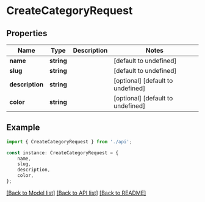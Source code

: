 # CreateCategoryRequest


## Properties

Name | Type | Description | Notes
------------ | ------------- | ------------- | -------------
**name** | **string** |  | [default to undefined]
**slug** | **string** |  | [default to undefined]
**description** | **string** |  | [optional] [default to undefined]
**color** | **string** |  | [optional] [default to undefined]

## Example

```typescript
import { CreateCategoryRequest } from './api';

const instance: CreateCategoryRequest = {
    name,
    slug,
    description,
    color,
};
```

[[Back to Model list]](../README.md#documentation-for-models) [[Back to API list]](../README.md#documentation-for-api-endpoints) [[Back to README]](../README.md)
